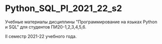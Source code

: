 # Python_SQL_PI_2021_22_s2

Учебные материалы дисциплины "Программирование на языках Python и SQL" для студентов ПИ20-1,2,3,4,5,6.

II семестр 2021-22 учебного года.

